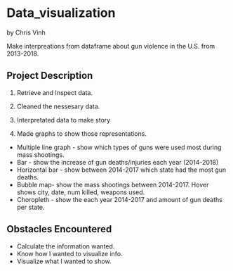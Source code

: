 # Data_visualization
by Chris Vinh

Make interpreations from dataframe about gun violence in the U.S. from 2013-2018.



## Project Description
1) Retrieve and Inspect data.

2) Cleaned the nessesary data.

3) Interpretated data to make story

4) Made graphs to show those representations. 
- Multiple line graph - show which types of guns were used most during mass shootings. 
- Bar - show the increase of gun deaths/injuries each year (2014-2018)
- Horizontal bar - show between 2014-2017 which state had the most gun deaths. 
- Bubble map- show the mass shootings between 2014-2017.  Hover shows city, date, num killed, weapons used.
- Choropleth - show the each year 2014-2017 and amount of gun deaths per state.

## Obstacles Encountered
- Calculate the information wanted. 
- Know how I wanted to visualize info. 
- Visualize what I wanted to show.
